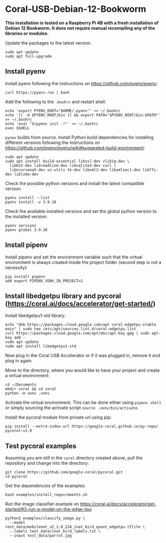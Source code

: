 # Coral-USB-Debian-12-Bookworm
**This installation is tested on a Raspberry Pi 4B with a fresh installation of Debian 12 Bookworm. It does not require manual recompiling any of the libraries or modules.**

Update the packages to the latest version.
  
    sudo apt update
    sudo apt full-upgrade

## Install pyenv

Install pyenv following the instructions on https://github.com/pyenv/pyenv:

    curl https://pyenv.run | bash

Add the following to the `.bashrc` and restart shell:

    echo 'export PYENV_ROOT="$HOME/.pyenv"' >> ~/.bashrc
    echo '[[ -d $PYENV_ROOT/bin ]] && export PATH="$PYENV_ROOT/bin:$PATH"' >> ~/.bashrc
    echo 'eval "$(pyenv init -)"' >> ~/.bashrc
    exec $SHELL

`pynev` builds from source. Install Python build dependencies for installing different versions following the instructions on https://github.com/pyenv/pyenv/wiki#suggested-build-environment:
    
    sudo apt update
    sudo apt install build-essential libssl-dev zlib1g-dev \
      libbz2-dev libreadline-dev libsqlite3-dev curl \
      libncursesw5-dev xz-utils tk-dev libxml2-dev libxmlsec1-dev libffi-dev liblzma-dev

Check the possible python versions and install the latest compatible version:

    pyenv install --list
    pyenv install -v 3.9.18
    
Check the available installed versions and set the global python version to the installed version:

    pyenv versions
    pyenv global 3.9.18

## Install pipenv

Install pipenv and set the environment variable such that the virtual environment is always created inside the project folder (second step is not a necessity):

    pip install pipenv
    add export PIPENV_VENV_IN_PROJECT=1

## Install libedgetpu library and pycoral (https://coral.ai/docs/accelerator/get-started/)

Install libedgetpu1-std library:

    echo "deb https://packages.cloud.google.com/apt coral-edgetpu-stable main" | sudo tee /etc/apt/sources.list.d/coral-edgetpu.list
    curl https://packages.cloud.google.com/apt/doc/apt-key.gpg | sudo apt-key add -
    sudo apt update
    sudo apt install libedgetpu1-std

Now plug in the Coral USB Accelerator or if it was plugged in, remove it and plug in again.

Move to the directory, where you would like to have your project and create a virtual environment:

    cd ~/Documents
    mkdir coral && cd coral
    python -m venv .venv

Activate the virtual environment. This can be done either using `pipenv shell` or simply sourcing the activate script `source .venv/bin/activate`. 

Install the pycoral module from private url using pip:
    
    pip install --extra-index-url https://google-coral.github.io/py-repo/ pycoral~=2.0

## Test pycoral examples

Assuming you are still in the `coral` directory created above, pull the repository and change into the directory:

    git clone https://github.com/google-coral/pycoral.git
    cd pycoral

Get the dependencies of the examples:

    bash examples/install_requirements.sh

Run the image classifier example on https://coral.ai/docs/accelerator/get-started/#3-run-a-model-on-the-edge-tpu:

    python3 examples/classify_image.py \
      --model test_data/mobilenet_v2_1.0_224_inat_bird_quant_edgetpu.tflite \
      --labels test_data/inat_bird_labels.txt \
      --input test_data/parrot.jpg


